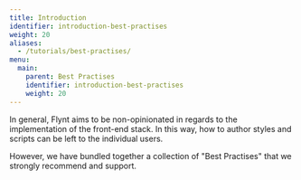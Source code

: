 ```yaml
---
title: Introduction
identifier: introduction-best-practises
weight: 20
aliases:
  - /tutorials/best-practises/
menu:
  main:
    parent: Best Practises
    identifier: introduction-best-practises
    weight: 20
---
```


In general, Flynt aims to be non-opinionated in regards to the implementation of the front-end stack. In this way, how to author styles and scripts can be left to the individual users.

However, we have bundled together a collection of "Best Practises" that we strongly recommend and support.
